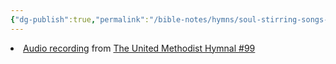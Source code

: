 ```yaml
---
{"dg-publish":true,"permalink":"/bible-notes/hymns/soul-stirring-songs-and-hymns/to-god-be-the-glory/","title":"To God Be the Glory","created":"","updated":""}
---
```



<li><a href=""https://hymnary.org/media/fetch/198932/hymnary/media/UMH/0099_MyTribute_sample.mp3"" class=""sm2_button""></a> <a href=""/media/fetch/198932"">Audio recording</a> from <a href=""/hymn/UMH/99"">The United Methodist Hymnal #99</a></li>